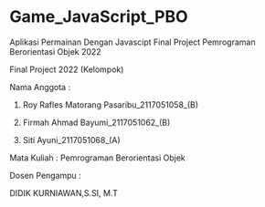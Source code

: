 # Game_JavaScript_PBO
Aplikasi Permainan Dengan Javascipt Final Project Pemrograman Berorientasi Objek 2022

Final Project 2022 (Kelompok)

Nama  Anggota : 


1. Roy Rafles Matorang Pasaribu_2117051058_(B)


2. Firmah Ahmad Bayumi_2117051062_(B)


3. Siti Ayuni_2117051068_(A)


Mata Kuliah : Pemrograman Berorientasi Objek


Dosen Pengampu :


DIDIK KURNIAWAN,S.SI, M.T
